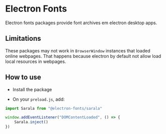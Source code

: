# Electron Fonts

Electron fonts packages provide font archives em electron desktop apps.

## Limitations

These packages may not work in `BrowserWindow` instances that loaded online webpages. That happens because electron by default not allow load local resources in webpages.

## How to use

* Install the package

* On your `preload.js`, add:

```ts
import Sarala from "@electron-fonts/sarala"

window.addEventListener("DOMContentLoaded", () => {
    Sarala.inject()
})
```